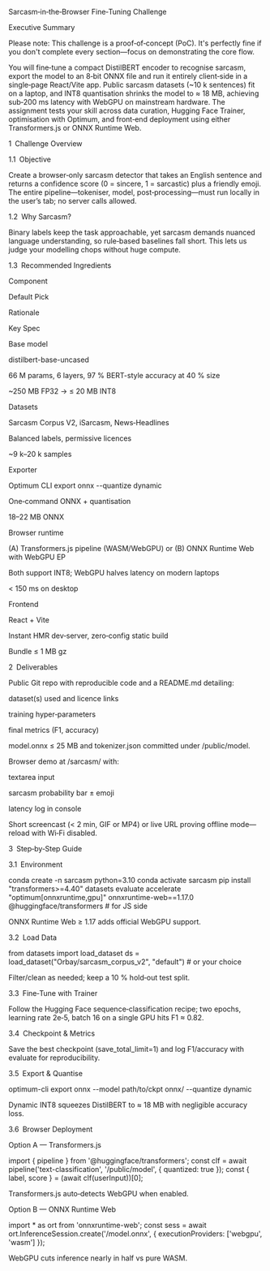 Sarcasm‑in‑the‑Browser Fine‑Tuning Challenge

Executive Summary

Please note: This challenge is a proof‑of‑concept (PoC). It's perfectly fine if you don't complete every section—focus on demonstrating the core flow.

You will fine‑tune a compact DistilBERT encoder to recognise sarcasm, export the model to an 8‑bit ONNX file and run it entirely client‑side in a single‑page React/Vite app. Public sarcasm datasets (~10 k sentences) fit on a laptop, and INT8 quantisation shrinks the model to ≈ 18 MB, achieving sub‑200 ms latency with WebGPU on mainstream hardware. The assignment tests your skill across data curation, Hugging Face Trainer, optimisation with Optimum, and front‑end deployment using either Transformers.js or ONNX Runtime Web.

1 Challenge Overview

1.1 Objective

Create a browser‑only sarcasm detector that takes an English sentence and returns a confidence score (0 = sincere, 1 = sarcastic) plus a friendly emoji. The entire pipeline—tokeniser, model, post‑processing—must run locally in the user’s tab; no server calls allowed.

1.2 Why Sarcasm?

Binary labels keep the task approachable, yet sarcasm demands nuanced language understanding, so rule‑based baselines fall short. This lets us judge your modelling chops without huge compute.

1.3 Recommended Ingredients

Component

Default Pick

Rationale

Key Spec

Base model

distilbert-base-uncased

66 M params, 6 layers, 97 % BERT-style accuracy at 40 % size

~250 MB FP32 → ≤ 20 MB INT8

Datasets

Sarcasm Corpus V2, iSarcasm, News‑Headlines

Balanced labels, permissive licences

~9 k–20 k samples

Exporter

Optimum CLI export onnx --quantize dynamic

One‑command ONNX + quantisation

18–22 MB ONNX

Browser runtime

(A) Transformers.js pipeline (WASM/WebGPU) or (B) ONNX Runtime Web with WebGPU EP

Both support INT8; WebGPU halves latency on modern laptops

< 150 ms on desktop

Frontend

React + Vite

Instant HMR dev‑server, zero‑config static build

Bundle ≤ 1 MB gz

2 Deliverables

Public Git repo with reproducible code and a README.md detailing:

dataset(s) used and licence links

training hyper‑parameters

final metrics (F1, accuracy)

model.onnx ≤ 25 MB and tokenizer.json committed under /public/model.

Browser demo at <your-url>/sarcasm/ with:

textarea input

sarcasm probability bar ± emoji

latency log in console

Short screencast (< 2 min, GIF or MP4) or live URL proving offline mode—reload with Wi‑Fi disabled.

3 Step‑by‑Step Guide

3.1 Environment

conda create -n sarcasm python=3.10
conda activate sarcasm
pip install "transformers>=4.40" datasets evaluate accelerate \
           "optimum[onnxruntime,gpu]" onnxruntime-web==1.17.0 \
           @huggingface/transformers        # for JS side

ONNX Runtime Web ≥ 1.17 adds official WebGPU support.

3.2 Load Data

from datasets import load_dataset
ds = load_dataset("Orbay/sarcasm_corpus_v2", "default")  # or your choice

Filter/clean as needed; keep a 10 % hold‑out test split.

3.3 Fine‑Tune with Trainer

Follow the Hugging Face sequence‑classification recipe; two epochs, learning rate 2e‑5, batch 16 on a single GPU hits F1 ≈ 0.82.

3.4 Checkpoint & Metrics

Save the best checkpoint (save_total_limit=1) and log F1/accuracy with evaluate for reproducibility.

3.5 Export & Quantise

optimum-cli export onnx --model path/to/ckpt onnx/ --quantize dynamic

Dynamic INT8 squeezes DistilBERT to ≈ 18 MB with negligible accuracy loss.

3.6 Browser Deployment

Option A — Transformers.js

import { pipeline } from '@huggingface/transformers';
const clf = await pipeline('text-classification', '/public/model', { quantized: true });
const { label, score } = (await clf(userInput))[0];

Transformers.js auto‑detects WebGPU when enabled.

Option B — ONNX Runtime Web

import * as ort from 'onnxruntime-web';
const sess = await ort.InferenceSession.create('/model.onnx', {
  executionProviders: ['webgpu', 'wasm']
});

WebGPU cuts inference nearly in half vs pure WASM.






